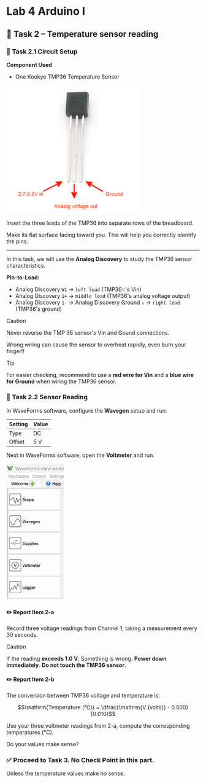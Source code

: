 # Lab 4 Arduino I

## :dart: Task 2 – Temperature sensor reading
### 📌 Task 2.1 Circuit Setup
**Component Used**

* One Kookye TMP36 Temperature Sensor
  
<img src="Pic/tmpcircuit.png" width="350">

Insert the three leads of the TMP36 into separate rows of the breadboard.

Make its flat surface facing toward you. This will help you correctly identify the pins.

-----
In this task, we will use the **Analog Discovery** to study the TMP36 sensor characteristics.

**Pin-to-Lead:**  
- Analog Discovery `W1` → `left lead` (TMP36='s Vin) 
- Analog Discovery `1+`  → `middle lead` (TMP36's analog voltage output)  
- Analog Discovery `1-` → Analog Discovery Ground `↓` → `right lead` (TMP36's ground) 

> [!CAUTION]  
> Never reverse the TMP 36 sensor's Vin and Gound connections.
>
> Wrong wiring can cause the sensor to overheat rapidly, even burn your finger!!

> [!TIP]  
> For easier checking, recommend to use a **red wire for Vin** and a **blue wire for Ground** when wiring the TMP36 sensor.

### 📌 Task 2.2 Sensor Reading

In WaveForms software, configure the **Wavegen** setup and run:

| Setting   | Value |
| --------- | ----- |
| Type |  DC     |
| Offset    |   5 V    |

Next in WaveForms software, open the **Voltmeter** and run.


<img src="Pic/voltmeter.png" width="150">


#### :pencil2:  Report Item 2-a

Record three voltage readings from Channel 1, taking a measurement every 30 seconds.


> [!CAUTION]  
> If the reading **exceeds 1.0 V**: Something is wrong. **Power down immediately**. **Do not touch the TMP36 sensor**.

#### :pencil2:  Report Item 2-b

The conversion between TMP36 voltage and temperature is:

$$\mathrm{Temperature (°C)} = \dfrac{\mathrm{V (volts)} - 0.500}{0.010}$$

Use your three voltmeter readings from 2-a, compute the corresponding temperatures (°C). 

Do your values make sense?


### ✅ Proceed to Task 3. No Check Point in this part.

Unless the temperature values make no sense.

